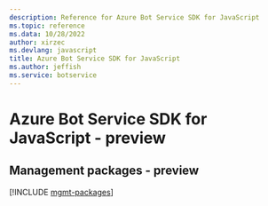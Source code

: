 ```yaml
---
description: Reference for Azure Bot Service SDK for JavaScript
ms.topic: reference
ms.data: 10/28/2022
author: xirzec
ms.devlang: javascript
title: Azure Bot Service SDK for JavaScript
ms.author: jeffish
ms.service: botservice
---
```

# Azure Bot Service SDK for JavaScript - preview

## Management packages - preview
[!INCLUDE [mgmt-packages](bot-service-mgmt-index.md)]